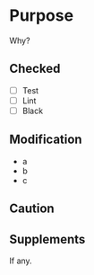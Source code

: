 # Purpose

Why?

## Checked

- [ ] Test
- [ ] Lint
- [ ] Black

## Modification

- a
- b
- c

## Caution

## Supplements

If any.
